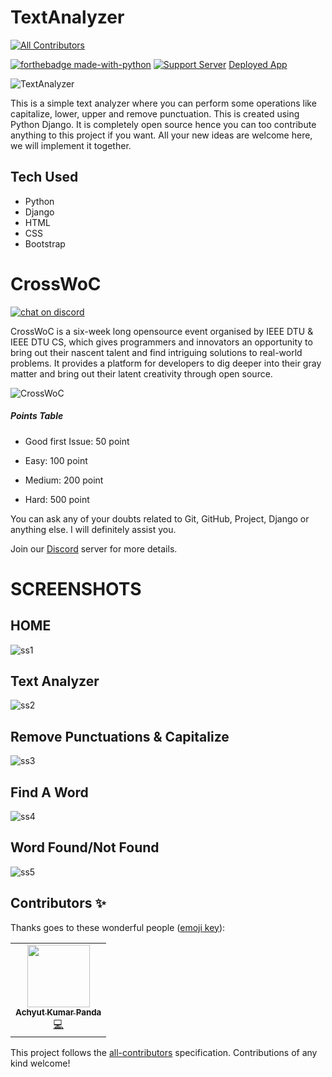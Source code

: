 # TextAnalyzer
<!-- ALL-CONTRIBUTORS-BADGE:START - Do not remove or modify this section -->
[![All Contributors](https://img.shields.io/badge/all_contributors-1-orange.svg?style=flat-square)](#contributors-)
<!-- ALL-CONTRIBUTORS-BADGE:END -->

[![forthebadge made-with-python](http://ForTheBadge.com/images/badges/made-with-python.svg)](https://www.python.org/)
[![Support Server](https://img.shields.io/discord/591914197219016707.svg?label=Discord&logo=Discord&colorB=7289da&style=for-the-badge)](https://discord.gg/5WFsqjc3)
[Deployed App](https://textanalyzerapp.herokuapp.com/)

![TextAnalyzer](https://socialify.git.ci/rockingrohit9639/TextAnalyzer/image?font=Inter&forks=1&issues=1&language=1&owner=1&pattern=Charlie%20Brown&pulls=1&stargazers=1&theme=Dark)

  

This is a simple text analyzer where you can perform some operations like capitalize, lower, upper and remove punctuation. This is created using Python Django. It is completely open source hence you can too contribute anything to this project if you want. All your new ideas are welcome here, we will implement it together.

  

## Tech Used

- Python
- Django
- HTML
- CSS
- Bootstrap

# CrossWoC
[![chat on discord](https://img.shields.io/badge/chat-on%20discord-brightgreen)](https://discord.gg/GycEMxYm)

CrossWoC is a six-week long opensource event organised by IEEE DTU & IEEE DTU CS, which gives programmers and innovators an opportunity to bring out their nascent talent and find intriguing solutions to real-world problems. It provides a platform for developers to dig deeper into their gray matter and bring out their latent creativity through open source.

![CrossWoC](https://camo.githubusercontent.com/4d270d544d67ce146ad9ec7d3811e165a64de576dc29b783c6960d7644a3e3b6/68747470733a2f2f63726f7373776f632e696565656474752e696e2f696d616765732f696d6763772e706e67)

##### Points Table

- Good first Issue: 50 point

- Easy: 100 point

- Medium: 200 point

- Hard: 500 point

  

You can ask any of your doubts related to Git, GitHub, Project, Django or anything else. I will definitely assist you.

Join our [Discord](https://discord.gg/GycEMxYm) server for more details.

  
  
  
  

# SCREENSHOTS

  

## HOME

  

![ss1](https://user-images.githubusercontent.com/46225357/108541144-20134b00-7308-11eb-8dac-f738398f55de.png)

  

## Text Analyzer

  

![ss2](https://user-images.githubusercontent.com/46225357/108544072-f0fed880-730b-11eb-81e6-5a1f982c9e41.png)

  

## Remove Punctuations & Capitalize

  

![ss3](https://user-images.githubusercontent.com/46225357/108542086-4ab1d380-7309-11eb-9ed5-8b90ae56900b.png)

  

## Find A Word

  

![ss4](https://user-images.githubusercontent.com/46225357/108542148-60bf9400-7309-11eb-8639-07693d20cc3c.png)

  

## Word Found/Not Found

  

![ss5](https://user-images.githubusercontent.com/46225357/108542185-6e751980-7309-11eb-9a7f-1ae26ba6f5b8.png)

## Contributors ✨

Thanks goes to these wonderful people ([emoji key](https://allcontributors.org/docs/en/emoji-key)):

<!-- ALL-CONTRIBUTORS-LIST:START - Do not remove or modify this section -->
<!-- prettier-ignore-start -->
<!-- markdownlint-disable -->
<table>
  <tr>
    <td align="center"><a href="https://github.com/Sloth-Panda"><img src="https://avatars.githubusercontent.com/u/70213384?v=4?s=100" width="100px;" alt=""/><br /><sub><b>Achyut Kumar Panda</b></sub></a><br /><a href="https://github.com/rockingrohit9639/TextAnalyzer/commits?author=Sloth-Panda" title="Code">💻</a></td>
  </tr>
</table>

<!-- markdownlint-restore -->
<!-- prettier-ignore-end -->

<!-- ALL-CONTRIBUTORS-LIST:END -->

This project follows the [all-contributors](https://github.com/all-contributors/all-contributors) specification. Contributions of any kind welcome!